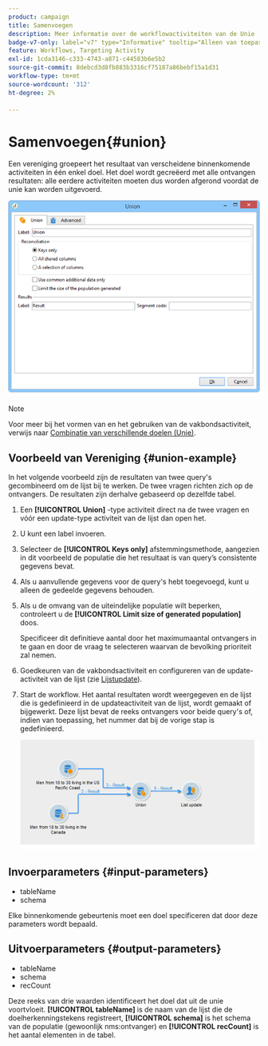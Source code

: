 ```yaml
---
product: campaign
title: Samenvoegen
description: Meer informatie over de workflowactiviteiten van de Unie
badge-v7-only: label="v7" type="Informative" tooltip="Alleen van toepassing op Campaign Classic v7"
feature: Workflows, Targeting Activity
exl-id: 1cda3146-c333-4743-a871-c44583b6e5b2
source-git-commit: 8debcd3d8fb883b3316cf75187a86bebf15a1d31
workflow-type: tm+mt
source-wordcount: '312'
ht-degree: 2%

---
```


# Samenvoegen{#union}



Een vereniging groepeert het resultaat van verscheidene binnenkomende activiteiten in één enkel doel. Het doel wordt gecreëerd met alle ontvangen resultaten: alle eerdere activiteiten moeten dus worden afgerond voordat de unie kan worden uitgevoerd.

![](assets/s_user_segmentation_union.png)

>[!NOTE]
>
>Voor meer bij het vormen van en het gebruiken van de vakbondsactiviteit, verwijs naar [Combinatie van verschillende doelen (Unie)](targeting-data.md#combining-several-targets--union-).

## Voorbeeld van Vereniging {#union-example}

In het volgende voorbeeld zijn de resultaten van twee query&#39;s gecombineerd om de lijst bij te werken. De twee vragen richten zich op de ontvangers. De resultaten zijn derhalve gebaseerd op dezelfde tabel.

1. Een **[!UICONTROL Union]** -type activiteit direct na de twee vragen en vóór een update-type activiteit van de lijst dan open het.
1. U kunt een label invoeren.
1. Selecteer de **[!UICONTROL Keys only]** afstemmingsmethode, aangezien in dit voorbeeld de populatie die het resultaat is van query’s consistente gegevens bevat.
1. Als u aanvullende gegevens voor de query&#39;s hebt toegevoegd, kunt u alleen de gedeelde gegevens behouden.
1. Als u de omvang van de uiteindelijke populatie wilt beperken, controleert u de **[!UICONTROL Limit size of generated population]** doos.

   Specificeer dit definitieve aantal door het maximumaantal ontvangers in te gaan en door de vraag te selecteren waarvan de bevolking prioriteit zal nemen.

1. Goedkeuren van de vakbondsactiviteit en configureren van de update-activiteit van de lijst (zie [Lijstupdate](list-update.md)).
1. Start de workflow. Het aantal resultaten wordt weergegeven en de lijst die is gedefinieerd in de updateactiviteit van de lijst, wordt gemaakt of bijgewerkt. Deze lijst bevat de reeks ontvangers voor beide query&#39;s of, indien van toepassing, het nummer dat bij de vorige stap is gedefinieerd.

   ![](assets/union_example.png)

## Invoerparameters {#input-parameters}

* tableName
* schema

Elke binnenkomende gebeurtenis moet een doel specificeren dat door deze parameters wordt bepaald.

## Uitvoerparameters {#output-parameters}

* tableName
* schema
* recCount

Deze reeks van drie waarden identificeert het doel dat uit de unie voortvloeit. **[!UICONTROL tableName]** is de naam van de lijst die de doelherkenningstekens registreert, **[!UICONTROL schema]** is het schema van de populatie (gewoonlijk nms:ontvanger) en **[!UICONTROL recCount]** is het aantal elementen in de tabel.
